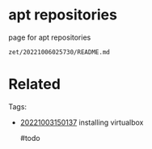 # apt repositories

page for apt repositories

` zet/20221006025730/README.md `

# Related


Tags:
- [20221003150137](/zet/20221003150137/README.md) installing virtualbox

    #todo
